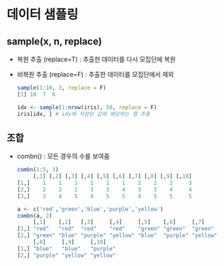 # 데이터 샘플링

## sample(x, n, replace)

- 복원 추출 (replace=T) : 추출한 데이터를 다시 모집단에 복원

- 비복원 추출 (replace=F) : 추출한 데이터를 모집단에서 제외

  ```R
  sample(1:10, 3, replace = F)
  [1] 10  7  6
  
  idx <- sample(1:nrow(iris), 50, replace = F)
  iris[idx, ] # idx에 저장된 값에 해당하는 행 추출
  ```

  

## 조합

- combn() : 모든 경우의 수를 보여줌

  ```R
  combn(1:5, 3)
       [,1] [,2] [,3] [,4] [,5] [,6] [,7] [,8] [,9] [,10]
  [1,]    1    1    1    1    1    1    2    2    2     3
  [2,]    2    2    2    3    3    4    3    3    4     4
  [3,]    3    4    5    4    5    5    4    5    5     5
  
  a <- c('red','green','blue','purple','yellow')
  combn(a, 2)
       [,1]    [,2]   [,3]     [,4]     [,5]    [,6]     [,7]    
  [1,] "red"   "red"  "red"    "red"    "green" "green"  "green" 
  [2,] "green" "blue" "purple" "yellow" "blue"  "purple" "yellow"
       [,8]     [,9]     [,10]   
  [1,] "blue"   "blue"   "purple"
  [2,] "purple" "yellow" "yellow"
  ```

  